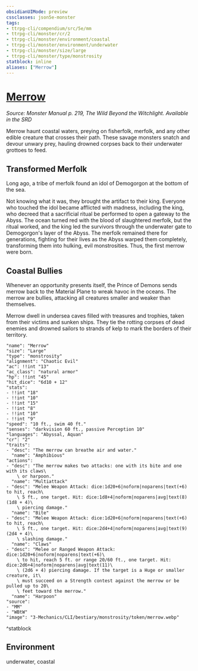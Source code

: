 ```yaml
---
obsidianUIMode: preview
cssclasses: json5e-monster
tags:
- ttrpg-cli/compendium/src/5e/mm
- ttrpg-cli/monster/cr/2
- ttrpg-cli/monster/environment/coastal
- ttrpg-cli/monster/environment/underwater
- ttrpg-cli/monster/size/large
- ttrpg-cli/monster/type/monstrosity
statblock: inline
aliases: ["Merrow"]
---
```

# [Merrow](3-Mechanics\CLI\bestiary\monstrosity/merrow.md)
*Source: Monster Manual p. 219, The Wild Beyond the Witchlight. Available in the <span title='Systems Reference Document (5.1)'>SRD</span>*  

Merrow haunt coastal waters, preying on fisherfolk, merfolk, and any other edible creature that crosses their path. These savage monsters snatch and devour unwary prey, hauling drowned corpses back to their underwater grottoes to feed.

## Transformed Merfolk

Long ago, a tribe of merfolk found an idol of Demogorgon at the bottom of the sea.

Not knowing what it was, they brought the artifact to their king. Everyone who touched the idol became afflicted with madness, including the king, who decreed that a sacrificial ritual be performed to open a gateway to the Abyss. The ocean turned red with the blood of slaughtered merfolk, but the ritual worked, and the king led the survivors through the underwater gate to Demogorgon's layer of the Abyss. The merfolk remained there for generations, fighting for their lives as the Abyss warped them completely, transforming them into hulking, evil monstrosities. Thus, the first merrow were born.

## Coastal Bullies

Whenever an opportunity presents itself, the Prince of Demons sends merrow back to the Material Plane to wreak havoc in the oceans. The merrow are bullies, attacking all creatures smaller and weaker than themselves.

Merrow dwell in undersea caves filled with treasures and trophies, taken from their victims and sunken ships. They tie the rotting corpses of dead enemies and drowned sailors to strands of kelp to mark the borders of their territory.

```statblock
"name": "Merrow"
"size": "Large"
"type": "monstrosity"
"alignment": "Chaotic Evil"
"ac": !!int "13"
"ac_class": "natural armor"
"hp": !!int "45"
"hit_dice": "6d10 + 12"
"stats":
- !!int "18"
- !!int "10"
- !!int "15"
- !!int "8"
- !!int "10"
- !!int "9"
"speed": "10 ft., swim 40 ft."
"senses": "darkvision 60 ft., passive Perception 10"
"languages": "Abyssal, Aquan"
"cr": "2"
"traits":
- "desc": "The merrow can breathe air and water."
  "name": "Amphibious"
"actions":
- "desc": "The merrow makes two attacks: one with its bite and one with its claws\
    \ or harpoon."
  "name": "Multiattack"
- "desc": "Melee Weapon Attack: dice:1d20+6|noform|noparens|text(+6) to hit, reach\
    \ 5 ft., one target. Hit: dice:1d8+4|noform|noparens|avg|text(8) (1d8 + 4)\
    \ piercing damage."
  "name": "Bite"
- "desc": "Melee Weapon Attack: dice:1d20+6|noform|noparens|text(+6) to hit, reach\
    \ 5 ft., one target. Hit: dice:2d4+4|noform|noparens|avg|text(9) (2d4 + 4)\
    \ slashing damage."
  "name": "Claws"
- "desc": "Melee or Ranged Weapon Attack: dice:1d20+6|noform|noparens|text(+6)\
    \ to hit, reach 5 ft. or range 20/60 ft., one target. Hit: dice:2d6+4|noform|noparens|avg|text(11)\
    \ (2d6 + 4) piercing damage. If the target is a Huge or smaller creature, it\
    \ must succeed on a Strength contest against the merrow or be pulled up to 20\
    \ feet toward the merrow."
  "name": "Harpoon"
"source":
- "MM"
- "WBtW"
"image": "3-Mechanics/CLI/bestiary/monstrosity/token/merrow.webp"
```
^statblock

## Environment

underwater, coastal